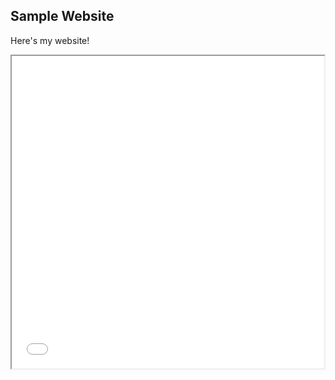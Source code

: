 ## Sample Website
Here's my website!

<iframe src="nyc_water_site_map.html" height="500" width="500"></iframe>

